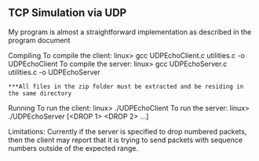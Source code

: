 ## TCP Simulation via UDP ##

My program is almost a straightforward implementation as described in the program document

Compiling
    To compile the client:
        linux> gcc UDPEchoClient.c utilities.c -o UDPEchoClient
    To compile the server:
        linux> gcc UDPEchoServer.c utilities.c -o UDPEchoServer

    ***All files in the zip folder must be extracted and be residing in the same directory

Running
    To run the client:
        linux> ./UDPEchoClient <ip address> <port>
    To run the server:
        linux> ./UDPEchoServer <port> [<DROP 1> <DROP 2> ...]

Limitations:
    Currently if the server is specified to drop numbered packets, then the client may report
    that it is trying to send packets with sequence numbers outside of the expected range.
